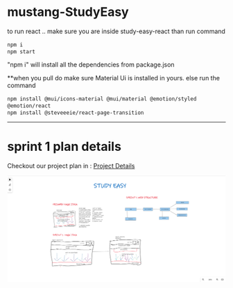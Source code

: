 # mustang-StudyEasy
to run react .. make sure you are inside study-easy-react
than run command
```
npm i
npm start 
```
"npm i" will install all the dependencies from package.json

**when you pull do make sure Material Ui is installed in yours. else run the command 
```
npm install @mui/icons-material @mui/material @emotion/styled @emotion/react
npm install @steveeeie/react-page-transition
```
---
# sprint 1 plan details
Checkout our project plan in : <a href = "https://github.com/orgs/ualbany-software-engineering/projects/1"> Project Details </a>

<img src = "/StudyEasyApp/Sprint1_planbuild.png" />
